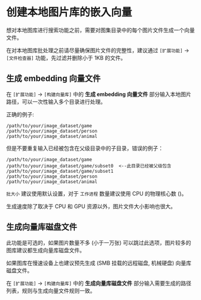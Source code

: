 # 创建本地图片库的嵌入向量

想对本地图库进行搜索功能之前，需要对图集目录中的每个图片文件生成一个向量文件。

在对本地图库批处理之前请尽量确保图片文件的完整性，建议通过 `[扩展功能]` -> `[文件检查器]` 功能，先过滤并删除小于 1KB 的文件。

## 生成 embedding 向量文件

在 `[扩展功能]` -> `[构建向量库]` 中的 **生成 embedding 向量文件** 部分输入本地图片路径，可以一次性输入多个目录进行处理。

正确的例子:

    /path/to/your/image_dataset/game
    /path/to/your/image_dataset/person
    /path/to/your/image_dataset/animal

但是不要重复输入已经被包含在父级目录中的子目录，错误的例子：

    /path/to/your/image_dataset/game
    /path/to/your/image_dataset/game/subset0  <--此目录已经被父级包含
    /path/to/your/image_dataset/game/subset1 
    /path/to/your/image_dataset/person
    /path/to/your/image_dataset/animal

`批大小` 建议使用默认设置，对于 `工作进程` 数量建议使用 CPU 的物理核心数 ()。

生成速度除了取决于 CPU 和 GPU 资源以外，图片文件大小影响也很大。

## 生成向量库磁盘文件

此功能是可选的，如果图片数量不多 (小于一万张) 可以跳过此选项，图片较多的图库建议都生成向量库磁盘文件。

如果图库在慢速设备上也建议预先生成 (SMB 挂载的远程磁盘, 机械硬盘) 向量库磁盘文件。

在 `[扩展功能]` -> `[构建向量库]` 中的 **生成向量库磁盘文件** 部分输入需要生成的路径列表，规则与生成向量文件规则一致。